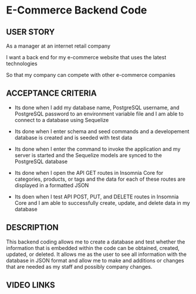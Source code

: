 # E-Commerce Backend Code

## USER STORY

As a manager at an internet retail company

I want a back end for my e-commerce website that uses the latest technologies

So that my company can compete with other e-commerce companies

## ACCEPTANCE CRITERIA

* Its done when I add my database name, PostgreSQL username, and PostgreSQL password to an environment variable file and I am able to connect to a database using Sequelize

* Its done when I enter schema and seed commands and a developement database is created and is seeded with test data

* Its done when I enter the command to invoke the application and my server is started and the Sequelize models are synced to the PostgreSQL database

* Its done when I open the API GET routes in Insomnia Core for categories, products, or tags and the data for each of these routes are displayed in a formatted JSON

* Its doen when I test API POST, PUT, and DELETE routes in Insomnia Core and I am able to successfully create, update, and delete data in my database

## DESCRIPTION

This backend coding allows me to create a database and test whether the information that is embedded within the code can be obtained, created, updated, or deleted. It allows me as the user to see all information with the database in JSON format and allow me to make and additions or changes that are needed as my staff and possibly company changes.

##  VIDEO LINKS

